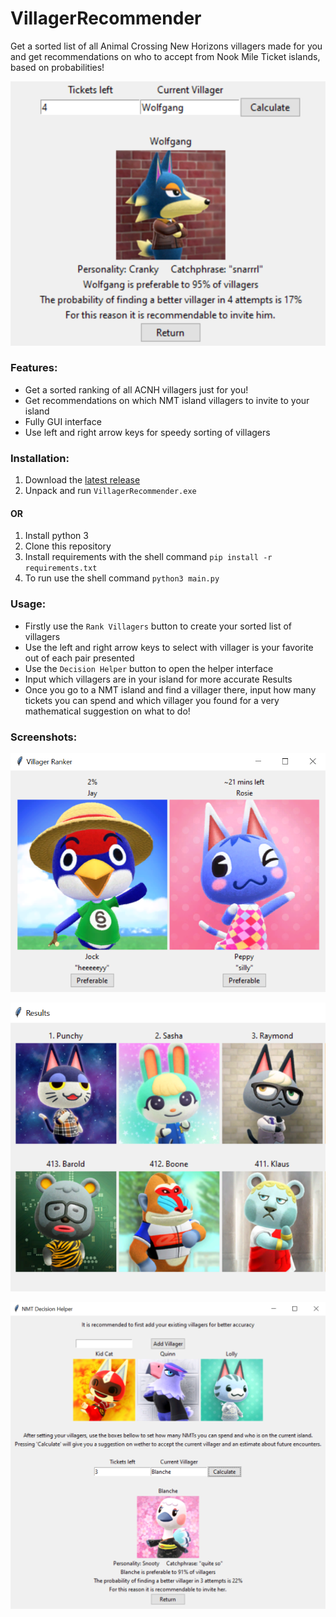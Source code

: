 # VillagerRecommender
Get a sorted list of all Animal Crossing New Horizons villagers made for you and get recommendations on who to accept from Nook Mile Ticket islands, based on probabilities!

![Recommender](screenshots/wolfgang.PNG?raw=true)

### Features:

* Get a sorted ranking of all ACNH villagers just for you!  
* Get recommendations on which NMT island villagers to invite to your island  
* Fully GUI interface  
* Use left and right arrow keys for speedy sorting of villagers  

### Installation:

1. Download the [latest release](https://github.com/joaoperfig/VillagerRecommender/releases/download/v1.01/VillagerRecommender.rar)  
2. Unpack and run `VillagerRecommender.exe`  

#### OR  

1. Install python 3  
2. Clone this repository  
3. Install requirements with the shell command `pip install -r requirements.txt`  
4. To run use the shell command `python3 main.py`  

### Usage:

* Firstly use the `Rank Villagers` button to create your sorted list of villagers    
* Use the left and right arrow keys to select with villager is your favorite out of each pair presented  
* Use the `Decision Helper` button to open the helper interface  
* Input which villagers are in your island for more accurate Results  
* Once you go to a NMT island and find a villager there, input how many tickets you can spend and which villager you found for a very mathematical suggestion on what to do!  


### Screenshots:

![Sorting screen](screenshots/compare.PNG?raw=true)

![Top villagers](screenshots/top.PNG?raw=true)

![Recommender screen](screenshots/blanche.PNG?raw=true)
